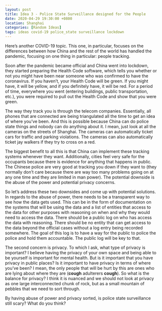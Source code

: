 ```yaml
---
layout: post
title: Idea 3 - Police State Surveillance designed for the People
date: 2020-04-29 19:30:00 +0800
location: Shanghai
categories: [Random Ideas]
tags: ideas covid-19 police_state surveillance lockdown
---
```


Here’s another COVID-19 topic. This one, in particular, focuses on the differences between how China and the rest of the world has handled the pandemic, focusing on one thing in particular: people tracking.

Soon after the pandemic became official and China went into lockdown, they started preparing the Health Code software, which tells you whether or not you might have been near someone who was confirmed to have the coronavirus. If you haven’t, your Health Code will be green. If you might have, it will be yellow, and if you definitely have, it will be red. For a period of time, everywhere you went (entering buildings, public transportation, etc.), you were required to pull out the Health Code and show that you were green.

The way they track you is through the telecom companies. Essentially, all phones that are connected are being triangulated all the time to get an idea of where you’ve been. And this is possible because China can do police state things and nobody can do anything about it. I mean, just look at all the cameras on the streets of Shanghai. The cameras can automatically ticket cars for traffic and parking violations. The cameras can also automatically ticket jay walkers if they try to cross on a red.

The biggest benefit to all this is that China can implement these tracking systems whenever they want. Additionally, cities feel very safe for the occupants because there is evidence for anything that happens in public. The Chinese police are very good at tracking you down if they want to (they normally don’t care because there are way too many problems going on at any one time and they are limited in man power). The potential downside is the abuse of the power and potential privacy concerns.

So let’s address these two downsides and come up with potential solutions. In regards to the abuse of power, there needs to be a transparent way to see how the data gets used. This can be in the form of documentation on the systems that will be using the data and a list of entities that access to the data for other purposes with reasoning on when and why they would need to access the data. There should be a public log on who has access the data with reasoning. There should be no entity that can get access to the data beyond the official cases without a log entry being recorded somewhere. The goal of this log is to have a way for the public to police the police and hold them accountable. The public log will be key to that.

The second concern is privacy. To which I ask, what type of privacy is important? I believe having the privacy of your own space and being able to be yourself is important for mental health. But is it important that you have privacy in public places? Is it important to have privacy in terms of where you’ve been? I mean, the only people that will be hurt by this are ones who are lying about where they are (**cough** adulterers **cough**). So what is the balance for privacy? I think it is nuanced and we should not look at privacy as one large interconnected chunk of rock, but as a small mountain of pebbles that we need to sort through.

By having abuse of power and privacy sorted, is police state surveillance still scary? What do you think?
